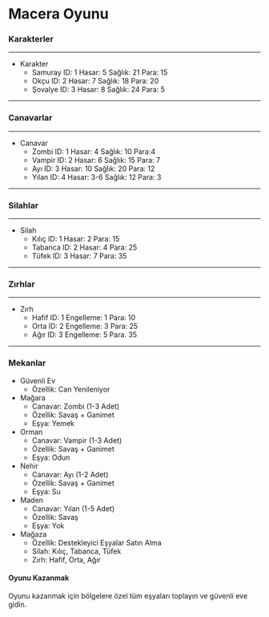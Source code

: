 # Macera Oyunu

### Karakterler

---

* Karakter
  * Samuray ID: 1 Hasar: 5 Sağlık: 21 Para: 15
  * Okçu ID: 2 Hasar: 7 Sağlık: 18 Para: 20
  * Şovalye ID: 3 Hasar: 8 Sağlık: 24 Para: 5

---

### Canavarlar

---

* Canavar
  * Zombi ID: 1 Hasar: 4 Sağlık: 10 Para:4
  * Vampir ID: 2 Hasar: 6 Sağlık: 15 Para: 7
  * Ayı ID: 3 Hasar: 10 Sağlık: 20 Para: 12
  * Yılan ID: 4 Hasar: 3-6 Sağlık: 12 Para: 3

---

### Silahlar

---

* Silah
  * Kılıç ID: 1 Hasar: 2 Para: 15
  * Tabanca ID: 2 Hasar: 4 Para: 25
  * Tüfek ID: 3 Hasar: 7 Para: 35

---

### Zırhlar 

---

* Zırh
  * Hafif ID: 1 Engelleme: 1 Para: 10
  * Orta ID: 2 Engelleme: 3 Para: 25
  * Ağır ID: 3 Engelleme: 5 Para. 35

---

### Mekanlar

* Güvenli Ev
  * Özellik: Can Yenileniyor
* Mağara
  * Canavar: Zombi (1-3 Adet)
  * Özellik: Savaş + Ganimet
  * Eşya: Yemek
* Orman
  * Canavar: Vampir (1-3 Adet)
  * Özellik: Savaş + Ganimet
  * Eşya: Odun
* Nehir
  * Canavar: Ayı (1-2 Adet)
  * Özellik: Savaş + Ganimet
  * Eşya: Su
* Maden
  * Canavar: Yılan (1-5 Adet)
  * Özellik: Savaş
  * Eşya: Yok
* Mağaza
  * Özellik: Destekleyici Eşyalar Satın Alma
  * Silah: Kılıç, Tabanca, Tüfek
  * Zırh: Hafif, Orta, Ağır



#### Oyunu Kazanmak

Oyunu kazanmak için bölgelere özel tüm eşyaları toplayın ve güvenli eve gidin.
